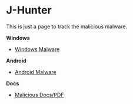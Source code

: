 # J-Hunter
This is just a page to track the malicious malware.

**Windows**
- [Windows Malware](Windows)

**Android**
- [Android Malware](Android)

**Docs**
- [Malicious Docs/PDF](Docs)
